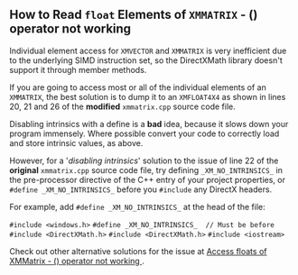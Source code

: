## How to Read `float` Elements of `XMMATRIX` - () operator not working

Individual element access for `XMVECTOR` and `XMMATRIX` is very inefficient due to the underlying SIMD instruction set, so the DirectXMath library doesn't support it through member methods.

If you are going to access most or all of the individual elements of an `XMMATRIX`, the best solution is to dump it to an `XMFLOAT4X4` as shown in lines 20, 21 and 26 of the **modified** `xmmatrix.cpp` source code file.

Disabling intrinsics with a define is a **bad** idea, because it slows down your program immensely. Where possible convert your code to correctly load and store intrinsic values, as above.

However, for a '_disabling intrinsics_' solution to the issue of line 22 of the **original** `xmmatrix.cpp` source code file, try defining `_XM_NO_INTRINSICS_` in the pre-processor directive of the C++ entry of your project properties, or `#define _XM_NO_INTRINSICS_` before you `#include` any DirectX headers.

For example, add `#define _XM_NO_INTRINSICS_` at the head of the file:

`#include <windows.h>`
`#define _XM_NO_INTRINSICS_  // Must be before #include <DirectXMath.h>`
`#include <DirectXMath.h>`
`#include <iostream>`

Check out other alternative solutions for the issue at [Access floats of XMMatrix - () operator not working
](https://stackoverflow.com/questions/17475929/access-floats-of-xmmatrix-operator-not-working).
